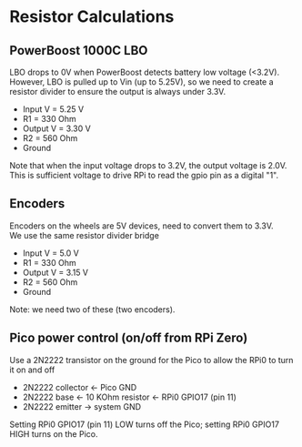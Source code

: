 # Resistor Calculations

## PowerBoost 1000C LBO

LBO drops to 0V when PowerBoost detects battery low voltage (<3.2V).  
However, LBO is pulled up to Vin (up to 5.25V), 
so we need to create a resistor divider to ensure the output 
is always under 3.3V.

* Input V = 5.25 V
* R1 = 330 Ohm
* Output V = 3.30 V
* R2 = 560 Ohm
* Ground

Note that when the input voltage drops to 3.2V, the output voltage is 2.0V.
This is sufficient voltage to drive RPi to read the gpio pin as a digital "1".

## Encoders

Encoders on the wheels are 5V devices, need to convert them to 3.3V.  
We use the same resistor divider bridge

* Input V = 5.0 V
* R1 = 330 Ohm
* Output V = 3.15 V
* R2 = 560 Ohm
* Ground

Note:  we need two of these (two encoders).

## Pico power control (on/off from RPi Zero)

Use a 2N2222 transistor on the ground for the Pico to allow the RPi0 to turn it 
on and off

* 2N2222 collector <- Pico GND
* 2N2222 base <- 10 KOhm resistor <- RPi0 GPIO17 (pin 11)
* 2N2222 emitter -> system GND 

Setting RPi0 GPIO17 (pin 11) LOW turns off the Pico; setting RPi0 GPIO17 HIGH turns on the Pico.
